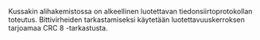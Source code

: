 Kussakin alihakemistossa on alkeellinen luotettavan
tiedonsiirtoprotokollan toteutus. Bittivirheiden tarkastamiseksi
käytetään luotettavuuskerroksen tarjoamaa CRC 8 -tarkastusta.